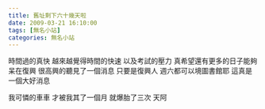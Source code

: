```yaml
---
title: 舊址剩下六十幾天啦
date: 2009-03-21 16:10:00
tags: [無名小站]
categories: 無名小站
---
```



時間過的真快
越來越覺得時間的快速
以及考試的壓力
真希望還有更多的日子能夠呆在復興
很高興的聽見了一個消息
只要是復興人
週六都可以境圖書館耶
這真是一個大好消息

我可憐的車車
才被我其了一個月
就爆胎了三次
天阿